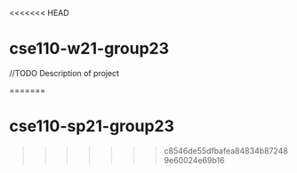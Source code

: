 <<<<<<< HEAD
# cse110-w21-group23

//TODO Description of project


=======
# cse110-sp21-group23
>>>>>>> c8546de55dfbafea84834b872489e60024e69b16
